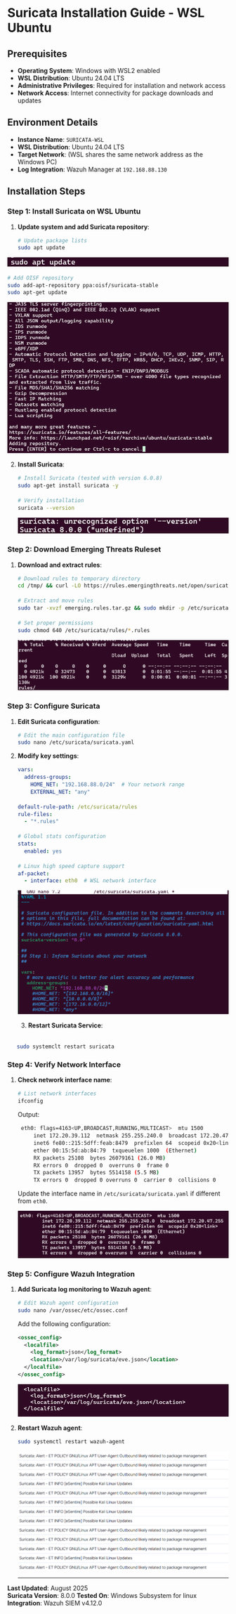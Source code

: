 # Suricata Installation Guide - WSL Ubuntu 

## Prerequisites

- **Operating System**: Windows  with WSL2 enabled
- **WSL Distribution**: Ubuntu 24.04 LTS
- **Administrative Privileges**: Required for installation and network access
- **Network Access**: Internet connectivity for package downloads and updates

## Environment Details

- **Instance Name**: `SURICATA-WSL`
- **WSL Distribution**: Ubuntu 24.04 LTS
- **Target Network**: (WSL shares the same network address as the Windows PC)
- **Log Integration**: Wazuh Manager at `192.168.88.130`

## Installation Steps

### Step 1: Install Suricata on WSL Ubuntu

1. **Update system and add Suricata repository**:
   ```bash
   # Update package lists
   sudo apt update
   ```

 ![apt-update](./screenshots/01-apt-update.png)

   ```bash
   # Add OISF repository
   sudo add-apt-repository ppa:oisf/suricata-stable
   sudo apt-get update
   ```

 ![Add-OISF-repository](./screenshots/02-Add-OISF-repository.png)

2. **Install Suricata**:
   ```bash
   # Install Suricata (tested with version 6.0.8)
   sudo apt-get install suricata -y
   
   # Verify installation
   suricata --version
   ```

   ![Suricata Installation](screenshots/03-version.png)

### Step 2: Download Emerging Threats Ruleset

1. **Download and extract rules**:

   ```bash
   # Download rules to temporary directory
   cd /tmp/ && curl -LO https://rules.emergingthreats.net/open/suricata-6.0.8/emerging.rules.tar.gz

   # Extract and move rules
   sudo tar -xvzf emerging.rules.tar.gz && sudo mkdir -p /etc/suricata/rules && sudo mv rules/*.rules /etc/suricata/rules/

   # Set proper permissions
   sudo chmod 640 /etc/suricata/rules/*.rules
   ```

   ![Rules Download](screenshots/04-rules-download.png)

### Step 3: Configure Suricata

1. **Edit Suricata configuration**:

   ```bash
   # Edit the main configuration file
   sudo nano /etc/suricata/suricata.yaml
   ```

2. **Modify key settings**:

   ```yaml
   vars:
     address-groups:
       HOME_NET: "192.168.88.0/24"  # Your network range
       EXTERNAL_NET: "any"

   default-rule-path: /etc/suricata/rules
   rule-files:
     - "*.rules"

   # Global stats configuration
   stats:
     enabled: yes

   # Linux high speed capture support
   af-packet:
     - interface: eth0  # WSL network interface
   ```

   ![Configuration Edit](screenshots/05-config-edit.png)

   3. **Restart Suricata Service**:
```bash
   
   sudo systemclt restart suricata
   ```

### Step 4: Verify Network Interface

1. **Check network interface name**:
   ```bash
   # List network interfaces
   ifconfig
   ```

    Output:
   ```bash
    eth0: flags=4163<UP,BROADCAST,RUNNING,MULTICAST>  mtu 1500
        inet 172.20.39.112  netmask 255.255.240.0  broadcast 172.20.47.255
        inet6 fe80::215:5dff:feab:8479  prefixlen 64  scopeid 0x20<link>
        ether 00:15:5d:ab:84:79  txqueuelen 1000  (Ethernet)
        RX packets 25108  bytes 26079161 (26.0 MB)
        RX errors 0  dropped 0  overruns 0  frame 0
        TX packets 13957  bytes 5514158 (5.5 MB)
        TX errors 0  dropped 0 overruns 0  carrier 0  collisions 0
   ```

   Update the interface name in `/etc/suricata/suricata.yaml` if different from `eth0`.

   ![Network Interface](screenshots/06-network-interface.png)

### Step 5: Configure Wazuh Integration

1. **Add Suricata log monitoring to Wazuh agent**:
   ```bash
   # Edit Wazuh agent configuration
   sudo nano /var/ossec/etc/ossec.conf
   ```

   Add the following configuration:
   ```xml
   <ossec_config>
     <localfile>
       <log_format>json</log_format>
       <location>/var/log/suricata/eve.json</location>
     </localfile>
   </ossec_config>
   ```
   ![log-file](screenshots/08-log-file.png)

2. **Restart Wazuh agent**:
   ```bash
   sudo systemctl restart wazuh-agent
   ```

   ![Wazuh Integration](screenshots/07-wazuh-integration.png)

   ---

**Last Updated**: August 2025  
**Suricata Version**: 8.0.0
**Tested On**: Windows Subsystem for linux 
**Integration**: Wazuh SIEM v4.12.0